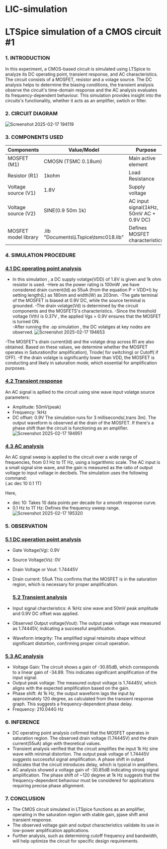 # LIC-simulation
# LTSpice simulation of a CMOS circuit #1
### 1. INTRODUCTION
 In this experiment, a CMOS-based circuit is simulated using LTSpice to analyze its DC operating point, transient response, and AC characteristics. The circuit consists of a MOSFET, resistor and a volage source. The DC analysis helps to determine the biasing conditions, the transient analysis observe the circuit's time-domain response and the AC analysis evaluates its frequency-dependent behaviour. This simulation provides insight into the circuits's functionality, whether it acts as an amplifier, swtich or filter.  

 
  ### 2. CIRCUIT DIAGRAM
  ![Screenshot 2025-02-17 194119](https://github.com/user-attachments/assets/7f529846-0011-4d3c-b881-bad8039d1517)

   ### 3. COMPONENTS USED
 | Components | Value/Model | Purpose |
 |------------|-------------|---------|
 |MOSFET (M1) | CMOSN (TSMC 0.18um) | Main active element |
 | Resistor (R1) | 1kohm | Load Resistance |
 | Voltage source (V1) | 1.8V | Supply voltage |
 | Voltage source (V2) | SINE(0.9 50m 1k) | AC input signal(1kHz, 50mV AC + 0.9V DC) |
 | MOSFET model library |  .lib "Documents\LTspice\tsmc018.lib"| Defines MOSFET characteristics |

  ### 4. SIMULATION PROCEDURE
 ### <ins>4.1 DC operating point analysis</ins>
- In this simulation , a DC supply volatge(VDD) of 1.8V is given and 1k ohm resistor is used. 
 -Here as the power rating is 100mW ,we have considered drain current(Id) as 55uA (from the equation P = VDD*I) by setting length(L) as 180nm and width(W) as 203nm.
 -The gate terminal of the MOSFET is biased at 0.9V DC, while the source terminal is grounded.
 -The drain volatge(Vd) is determined by the circuit components and the MOSFETS's characteristics.
 -Since the threshold voltage (Vth) is 0.37V , the applied Vgs = 0.9V ensures that the MOSFET is turned ON.               
  -After running the .op simulation , the DC volatges at key nodes are observed.
  ![Screenshot 2025-02-17 194653](https://github.com/user-attachments/assets/0809f1a3-a10b-4dbd-a0a4-8253cb387b30)

 -The MOSFET's drain current(Id) and the volatge drop across R1 are also obtained. Based on these values, we determine whether the MOSFET operates in Saturation(for amplification), Triode( for switching) or Cutoff( if OFF). 
 -If the drain volatge is significantly lower than VDD, the MOSFET is conducting and likely in saturation mode, which essential for amplification purposes.

  ### <ins>4.2 Transient response</ins> 
 An AC signal is apllied to the circuit using sine wave input volatge source parameters:   
 
 - Amplitude: 50mV(peak)
 - Frequency: 1kHz
 - DC offset: 0.9V
The simulation runs for 3 milliseconds(.trans 3m).
The output waveform is observed at the drain of the MOSFET. If there's a phase shift than the circuit is functioning as an amplifier.
![Screenshot 2025-02-17 194951](https://github.com/user-attachments/assets/67cffbb9-e902-4d46-90c0-cfe3bc19c0f4)

### <ins>4.3 AC analysis</ins>
An AC signal sweep is applied to the circuit over a wide range of frequencies, from 0.1 Hz to 1T Hz, using a logarithmic scale. The AC input is a small signal sine wave, and the gain is measured as the ratio of output voltage to input voltage in decibels. The simulation uses the following command:    
(.ac dec 10 0.1 1T)  

Here,
- dec 10: Takes 10 data points per decade for a smooth response curve.
- 0.1 Hz to 1T Hz: Defines the frequency sweep range.
![Screenshot 2025-02-17 195320](https://github.com/user-attachments/assets/97c20f04-4cab-4915-8564-2b73381252c4)

### 5. OBSERVATION
### <ins>5.1 DC operation point analysis</ins>     
- Gate Voltage(Vg): 0.9V
- Source Voltage(Vs): 0V
- Drain Voltage or Vout: 1.74445V
- Drain current: 55uA
  This confirms that the MOSFET is in the saturation region, which is necessary for proper amplification.

  ### <ins>5.2 Transient analysis</ins>    
- Input signal charcteristics: A 1kHz sine wave and 50mV peak amplitude and 0.9V DC offset was applied.
- Observed Output voltage(Vout): The output peak voltage was measured as 1.74445V, indicating a successful amplification.
- Waveform integrity: The amplified signal retainsits shape without significant distortion, confirming proper circuit operation.

### <ins>5.3 AC analysis</ins>       
- Voltage Gain: The circuit shows a gain of -30.85dB, which corresponds to a linear gain of -34.89. This indicates significant amplification of the input signal.
- Output peak voltage: The measured output voltage is 1.74445V, which aligns with the expected amplification based on the gain.
- Phase shift: At 1k Hz, the output waveform lags the input by approximately 120 degree, as calculated from the transient response graph. This suggests a frequency-dependent phase delay.
- Frequency: 210.044G Hz

### 6. INFERENCE 
- DC operating point analysis cofirmed that the MOSFET operates in saturation region. The observed drain voltage (1.74445V) and the drain current(55uA) align with theoretical values.
- Transient analysis verified that the circuit amplifies the input 1k Hz sine wave with minimal distortion. The output peak voltage of 1.74445V suggests successful signal amplification. A phase shift in output indicates that the circuit introduces delay, which is typical in amplifiers.
- AC analysis showed a voltage gain of -30.85dB indicating strong signal amplification. The phase shift of ~120 degree at 1k Hz suggests that the frequency-dependent behaviour must be considered for applications requiring precise phase allignment.

### 7. CONCLUSION
- The CMOS circuit simulated in LTSpice functions as an amplifier, operating in the saturation region with stable gain, pjase shift amd transient response.
- The observed voltage gain and output characteristics validate its use in low-power amplification applications. 
- Further analysis, such as determining cutoff frequency and bandwidth, will help optimize the circuit for specific design requirements.
